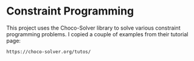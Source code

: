 Constraint Programming
======================

This project uses the Choco-Solver library to solve various constraint programming
problems. I copied a couple of examples from their tutorial page:

```
https://choco-solver.org/tutos/
```

